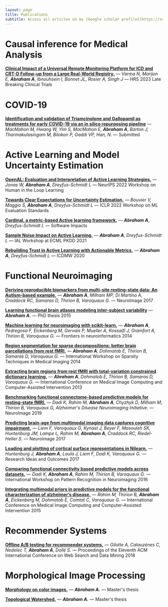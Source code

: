 ```yaml
---
layout: page
title: Publications
subtitle: Access all articles on my [Google scholar profile](https://scholar.google.com/citations?user=__-U_CcAAAAJ&hl=fr&oi=ao).
---
```


# Causal inference for Medical Analysis

[**Clinical Impact of a Universal Remote Monitoring Platform for ICD and CRT-D Follow-up from a Large Real-World Registry.**](https://www.sciencedirect.com/science/article/pii/S154752712302204X) —
*Varma N, Marijon E,* ***Abraham A***, *Ibnouhsein I, Bonnet JL, Rosier A, Singh J* —
HRS 2023 Late Breaking Clinical Trials

# COVID-19

[**Identification and validation of Triamcinolone and Gallopamil as treatments for early COVID-19 via an in silico repurposing pipeline**](https://arxiv.org/pdf/2107.02905.pdf) — *MacMahon M, Hwang W, Yim S, MacMahon E,* ***Abraham A***, *Barton J, Tharmakulasingam M, Bilokon P, Gaddi VP, Han, N.* — Submitted

# Active Learning and Model Uncertainty Estimation

[**OpenAL: Evaluation and Interpretation of Active Learning Strategies.**](https://arxiv.org/pdf/2109.01372.pdf) —
*Jonas W,* ***Abraham A***, *Dreyfus-Schmidt L* —
NeurIPS 2022 Workshop on Human in the Loop Learning

[**Towards Clear Expectations for Uncertainty Estimation.**](https://arxiv.org/abs/2207.13341) —
*Bouvier V, Maggio S,* ***Abraham A***, *Dreyfus-Schmidt L* —
ICLR 2022 Workshop on ML Evaluation Standards

[**Cardinal, a metric-based Active learning framework.**](https://www.softwareimpacts.com/article/S2665-9638(22)00017-3/fulltext) —
***Abraham A***, *Dreyfus-Schmidt L* —
Software Impacts

[**Sample Noise Impact on Active Learning.**](https://arxiv.org/pdf/2109.01372.pdf) —
***Abraham A***, *Dreyfus-Schmidt L* —
IAL Workshop at ECML PKDD 2021


[**Rebuilding Trust in Active Learning with Actionable Metrics.**](https://arxiv.org/pdf/1611.06066.pdf) —
***Abraham A***, *Dreyfus-Schmidt L* —
ICDMW 2020


# Functional Neuroimaging

[**Deriving reproducible biomarkers from multi-site resting-state data: An Autism-based example.**](https://arxiv.org/pdf/1611.06066.pdf) —
***Abraham A***, *Milham MP, Di Martino A, Craddock RC, Samaras D, Thirion B, Varoquaux G.* —
NeuroImage 2017

[**Learning functional brain atlases modeling inter-subject variability**](https://tel.archives-ouvertes.fr/tel-01331308/document) —
***Abraham A.*** —
PhD thesis 2015

[**Machine learning for neuroimaging with scikit-learn.**](https://www.frontiersin.org/articles/10.3389/fninf.2014.00014/full) —
***Abraham A***, *Pedregosa F, Eickenberg M, Gervais P, Mueller A, Kossaifi J, Gramfort A, Thirion B, Varoquaux G.* —
Frontiers in neuroinformatics 2014

[**Region segmentation for sparse decompositions: better brain parcellations from rest fMRI.**](http://stmi2014.ece.cornell.edu/papers/STMI-P-9.pdf) —
***Abraham A***, *Dohmatob E, Thirion B, Samaras D, Varoquaux G.* —
International Workshop on Sparsity Techniques in Medical Imaging 2014

[**Extracting brain regions from rest fMRI with total-variation constrained dictionary learning.**](https://link.springer.com/content/pdf/10.1007/978-3-642-40763-5_75.pdf) —
***Abraham A***, *Dohmatob E, Thirion B, Samaras D, Varoquaux G.* —
International Conference on Medical Image Computing and Computer-Assisted Intervention 2013

[**Benchmarking functional connectome-based predictive models for resting-state fMRI.**](https://hal.inria.fr/hal-01824205/document) —
*Dadi K, Rahim M,* ***Abraham A***, *Chyzhyk D, Milham M, Thirion B, Varoquaux G, Alzheimer's Disease Neuroimaging Initiative.* —
NeuroImage 2019

[**Predicting brain-age from multimodal imaging data captures cognitive impairment.**](https://www.biorxiv.org/content/biorxiv/early/2016/11/07/085506.full.pdf) —
*Liem F, Varoquaux G, Kynast J, Beyer F, Masouleh SK, Huntenburg JM, Lampe L, Rahim M,* ***Abraham A***, *Craddock RC, Riedel-Heller S.* —
Neuroimage 2017

[**Loading and plotting of cortical surface representations in Nilearn.**](https://pdfs.semanticscholar.org/1e49/f2a4a98e841f4ad351ab00ac80b2e8b6a078.pdf) —
*Huntenburg J,* ***Abraham A***, *Loula J, Liem F, Dadi K, Varoquaux G.* —
Research Ideas and Outcomes 2017

[**Comparing functional connectivity based predictive models across datasets.**](https://hal.inria.fr/hal-01319131/document) —
*Dadi K,* ***Abraham A***, *Rahim M, Thirion B, Varoquaux G.* —
International Workshop on Pattern Recognition in Neuroimaging 2016

[**Integrating multimodal priors in predictive models for the functional characterization of alzheimer’s disease.**](https://hal.archives-ouvertes.fr/hal-01174636/file/paper983.pdf) —
*Rahim M, Thirion B,* ***Abraham A***, *Eickenberg M, Dohmatob E, Comtat C, Varoquaux G.* —
International Conference on Medical Image Computing and Computer-Assisted Intervention 2015

# Recommender Systems

[**Offline A/B testing for recommender systems.**](https://arxiv.org/pdf/1801.07030.pdf) —
*Gilotte A, Calauzènes C, Nedelec T,* ***Abraham A***, *Dollé S.* —
Proceedings of the Eleventh ACM International Conference on Web Search and Data Mining 2018

# Morphological Image Processing

[**Morphology on color images.**](http://citeseerx.ist.psu.edu/viewdoc/download?doi=10.1.1.508.9364&rep=rep1&type=pdf) —
***Abraham A.*** —
Master's thesis

[**Topological Watershed.**](http://www.lrde.epita.fr/dload/20080625-Seminar/abraham-watershed.pdf) —
***Abraham A.*** —
Master's thesis
